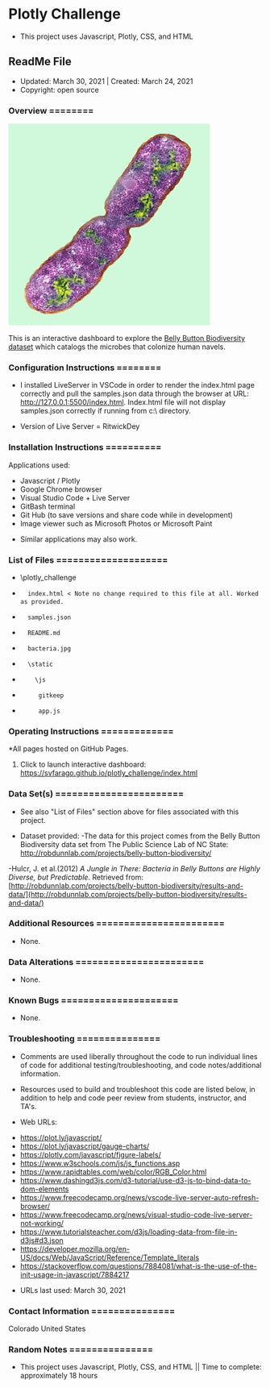 # Plotly Challenge
* This project uses Javascript, Plotly, CSS, and HTML

## ReadMe File
* Updated: March 30, 2021 | Created: March 24, 2021
* Copyright: open source


### Overview ========
![Bacteria by filterforge.com](bacteria.jpg)

This is an interactive dashboard to explore the [Belly Button Biodiversity dataset](http://robdunnlab.com/projects/belly-button-biodiversity/) which catalogs the microbes that colonize human navels.


### Configuration Instructions ========
* I installed LiveServer in VSCode in order to render the index.html page correctly and pull the samples.json data through the browser at URL: http://127.0.0.1:5500/index.html. Index.html file will not display samples.json correctly if running from c:\ directory.

* Version of Live Server = RitwickDey


### Installation Instructions ==========
Applications used:

- Javascript / Plotly
- Google Chrome browser
- Visual Studio Code + Live Server
- GitBash terminal
- Git Hub (to save versions and share code while in development)
- Image viewer such as Microsoft Photos or Microsoft Paint
* Similar applications may also work.


### List of Files ====================
-   \plotly_challenge
-       index.html < Note no change required to this file at all. Worked as provided.
-       samples.json
-       README.md
-       bacteria.jpg
-       \static
-         \js
-          gitkeep
-          app.js  


### Operating Instructions =============
*All pages hosted on GitHub Pages.

1. Click to launch interactive dashboard: https://svfarago.github.io/plotly_challenge/index.html



### Data Set(s) =======================
* See also "List of Files" section above for files associated with this project.

* Dataset provided: 
-The data for this project comes from the Belly Button Biodiversity data set from The Public Science Lab of NC State: http://robdunnlab.com/projects/belly-button-biodiversity/

-Hulcr, J. et al.(2012) _A Jungle in There: Bacteria in Belly Buttons are Highly Diverse, but Predictable_. Retrieved from: [http://robdunnlab.com/projects/belly-button-biodiversity/results-and-data/](http://robdunnlab.com/projects/belly-button-biodiversity/results-and-data/)


### Additional Resources =======================
* None.


###  Data Alterations =======================
* None.


###  Known Bugs =====================
* None.


### Troubleshooting ===============
* Comments are used liberally throughout the code to run individual lines of code for additional testing/troubleshooting, and code notes/additional information.

* Resources used to build and troubleshoot this code are listed below, in addition to help and code peer review from students, instructor, and TA's.

* Web URLs:
- https://plot.ly/javascript/
- https://plot.ly/javascript/gauge-charts/
- https://plotly.com/javascript/figure-labels/
- https://www.w3schools.com/js/js_functions.asp
- https://www.rapidtables.com/web/color/RGB_Color.html
- https://www.dashingd3js.com/d3-tutorial/use-d3-js-to-bind-data-to-dom-elements
- https://www.freecodecamp.org/news/vscode-live-server-auto-refresh-browser/
- https://www.freecodecamp.org/news/visual-studio-code-live-server-not-working/
- https://www.tutorialsteacher.com/d3js/loading-data-from-file-in-d3js#d3.json
- https://developer.mozilla.org/en-US/docs/Web/JavaScript/Reference/Template_literals
- https://stackoverflow.com/questions/7884081/what-is-the-use-of-the-init-usage-in-javascript/7884217

* URLs last used: March 30, 2021


###  Contact Information ===============
Colorado   United States


### Random Notes ===============
* This project uses Javascript, Plotly, CSS, and HTML  ||  Time to complete: approximately 18 hours
